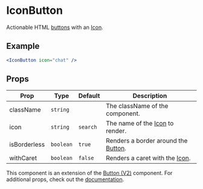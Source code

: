 # IconButton

Actionable HTML [buttons](../Button) with an [Icon](../Icon).

## Example

```jsx
<IconButton icon="chat" />
```

## Props

| Prop         | Type      | Default  | Description                                      |
| ------------ | --------- | -------- | ------------------------------------------------ |
| className    | `string`  |          | The className of the component.                  |
| icon         | `string`  | `search` | The name of the [Icon](../Icon) to render.       |
| isBorderless | `boolean` | `true`   | Renders a border around the [Button](../Button). |
| withCaret    | `boolean` | `false`  | Renders a caret with the [Icon](../Icon).        |

This component is an extension of the [Button (V2)](../Button) component. For additional props, check out the [documentation](../Button/docs/ButtonV2.md).
